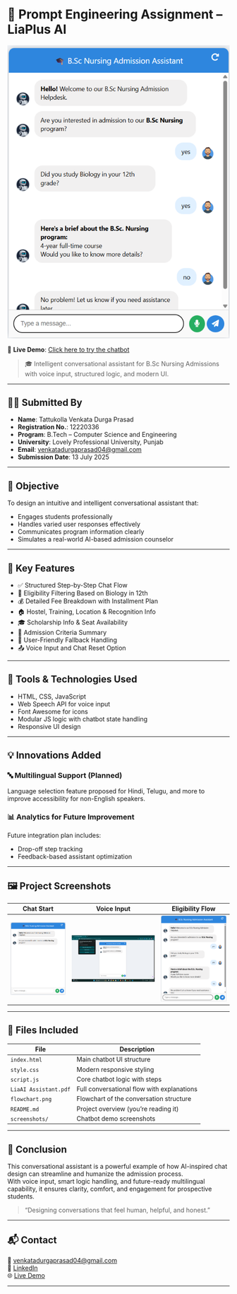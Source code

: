# 🤖 Prompt Engineering Assignment – LiaPlus AI

![Chatbot Screenshot](screenshots/screenshot3.png)

🚀 **Live Demo**: [Click here to try the chatbot](https://venkatadurgaprasadx.github.io/Nursing-Admission-Assistant/)

> 🎓 Intelligent conversational assistant for B.Sc Nursing Admissions with voice input, structured logic, and modern UI.

---

## 🧑‍💻 Submitted By
- **Name**: Tattukolla Venkata Durga Prasad  
- **Registration No.**: 12220336  
- **Program**: B.Tech – Computer Science and Engineering  
- **University**: Lovely Professional University, Punjab  
- **Email**: venkatadurgaprasad04@gmail.com  
- **Submission Date**: 13 July 2025  

---

## 🎯 Objective

To design an intuitive and intelligent conversational assistant that:

- Engages students professionally  
- Handles varied user responses effectively  
- Communicates program information clearly  
- Simulates a real-world AI-based admission counselor  

---

## 📌 Key Features

- ✅ Structured Step-by-Step Chat Flow  
- 🧪 Eligibility Filtering Based on Biology in 12th  
- 💰 Detailed Fee Breakdown with Installment Plan  
- 🏠 Hostel, Training, Location & Recognition Info  
- 🎓 Scholarship Info & Seat Availability  
- 📄 Admission Criteria Summary  
- 🔄 User-Friendly Fallback Handling  
- 📤 Voice Input and Chat Reset Option  

---

## 🧠 Tools & Technologies Used

- HTML, CSS, JavaScript  
- Web Speech API for voice input  
- Font Awesome for icons  
- Modular JS logic with chatbot state handling  
- Responsive UI design

---

## 💡 Innovations Added

### 🔤 Multilingual Support (Planned)
Language selection feature proposed for Hindi, Telugu, and more to improve accessibility for non-English speakers.

### 📊 Analytics for Future Improvement
Future integration plan includes:
- Drop-off step tracking  
- Feedback-based assistant optimization  

---

## 🖼️ Project Screenshots

| Chat Start | Voice Input | Eligibility Flow |
|------------|-------------|------------------|
| ![Start](screenshots/screenshot1.png) | ![Voice](screenshots/screenshot2.png) | ![Flow](screenshots/screenshot3.png) |

---

## 📎 Files Included

| File                        | Description                                |
|-----------------------------|--------------------------------------------|
| `index.html`                | Main chatbot UI structure                  |
| `style.css`                 | Modern responsive styling                  |
| `script.js`                 | Core chatbot logic with steps              |
| `LiaAI Assistant.pdf`       | Full conversational flow with explanations |
| `flowchart.png`             | Flowchart of the conversation structure    |
| `README.md`                 | Project overview (you’re reading it)       |
| `screenshots/`              | Chatbot demo screenshots                   |

---

## 🏁 Conclusion

This conversational assistant is a powerful example of how AI-inspired chat design can streamline and humanize the admission process.  
With voice input, smart logic handling, and future-ready multilingual capability, it ensures clarity, comfort, and engagement for prospective students.

> “Designing conversations that feel human, helpful, and honest.”

---

## 📬 Contact

📧 venkatadurgaprasad04@gmail.com  
🔗 [LinkedIn](https://www.linkedin.com/in/venkata-durga-prasad/)  
🌐 [Live Demo](https://venkatadurgaprasadx.github.io/Nursing-Admission-Assistant/)

---
